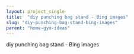 ```yaml
---
layout: project_single
title:  "diy punching bag stand - Bing images"
slug: "diy-punching-bag-stand-bing-images"
parent: "home-gym-ideas"
---
```

diy punching bag stand - Bing images